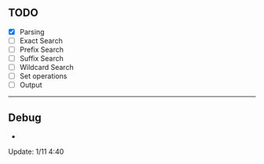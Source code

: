 TODO
---

- [x] Parsing
- [ ] Exact Search
- [ ] Prefix Search
- [ ] Suffix Search
- [ ] Wildcard Search
- [ ] Set operations
- [ ] Output

---

Debug
---

* 

Update: 1/11 4:40
